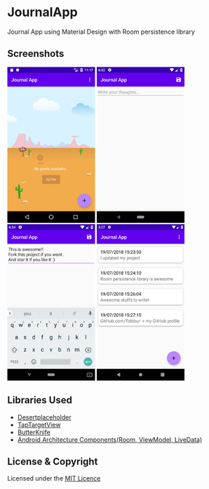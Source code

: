 # JournalApp
Journal App using Material Design with Room persistence library

## Screenshots
<img src="screenshots/d.png" width="200"> <img src="screenshots/b.png" width="200"> <img src="screenshots/c.png" width="200"> <img src="screenshots/a.png" width="200">

## Libraries Used
* [Desertplaceholder](https://github.com/JetradarMobile/desertplaceholder)
* [TapTargetView](https://github.com/KeepSafe/TapTargetView)
* [ButterKnife](https://github.com/JakeWharton/butterknife)
* [Android Architecture Components(Room, ViewModel, LiveData)](https://developer.android.com/topic/libraries/architecture/adding-components)


## License & Copyright
Licensed under the [MIT Licence](LICENSE)
